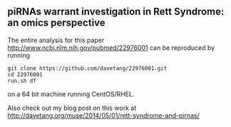piRNAs warrant investigation in Rett Syndrome: an omics perspective
----------------

The entire analysis for this paper <http://www.ncbi.nlm.nih.gov/pubmed/22976001> can be reproduced by running

`git clone https://github.com/davetang/22976001.git` <br />
`cd 22976001` <br />
`run.sh df` <br />

on a 64 bit machine running CentOS/RHEL.

Also check out my blog post on this work at <http://davetang.org/muse/2014/05/01/rett-syndrome-and-pirnas/>
